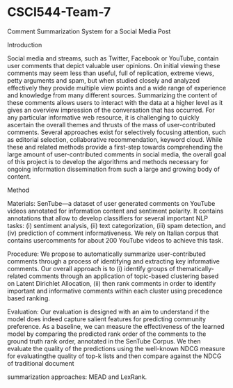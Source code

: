 # CSCI544-Team-7
Comment Summarization System for a Social Media Post

Introduction

Social media and streams, such as Twitter, Facebook or YouTube, contain user comments that depict valuable user opinions. On initial viewing these comments may seem less than useful, full of replication, extreme views, petty arguments and spam, but when studied closely and analyzed effectively they provide multiple view points and a wide range of experience and knowledge from many different sources. Summarizing the content of these comments allows users to interact with the data at a higher level as it gives an overview impression of the conversation that has occurred. For any particular informative web resource, it is challenging to quickly ascertain the overall themes and thrusts of the mass of user-contributed comments. Several approaches exist for selectively focusing attention, such as editorial selection, collaborative recommendation, keyword cloud. While these and related methods provide a first-step towards comprehending the large amount of user-contributed comments in social media, the overall goal of this project is to develop the algorithms and methods necessary for ongoing information dissemination from such a large and growing body of content.

Method

Materials: SenTube—a dataset of user generated comments on YouTube videos annotated for information content and sentiment polarity. It contains annotations that allow to develop classifiers for several important NLP tasks: (i) sentiment analysis, (ii) text categorization, (iii) spam detection, and (iv) prediction of comment informativeness. We rely on Italian corpus that contains usercomments for about 200 YouTube videos to achieve this task.

Procedure: We propose to automatically summarize user-contributed comments through a process of identifying and extracting key informative comments. Our overall approach is to (i) identify groups of thematically-related comments through an application of topic-based clustering based on Latent Dirichlet Allocation, (ii) then rank comments in order to identify important and informative comments within each cluster using precedence based ranking.

Evaluation: Our evaluation is designed with an aim to understand if the model does indeed capture salient features for predicting community preference. As a baseline, we can measure the effectiveness of the learned model by comparing the predicted rank order of the comments to the ground truth rank order, annotated in the SenTube Corpus. We then evaluate the quality of the predictions using the well-known NDCG measure for evaluatingthe quality of top-k lists and then compare against the NDCG of traditional document

summarization approaches: MEAD and LexRank.